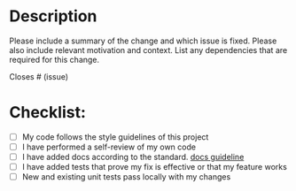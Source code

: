 # Description

Please include a summary of the change and which issue is fixed. Please also include relevant motivation and context. List any dependencies that are required for this change.

Closes # (issue)

# Checklist:

- [ ] My code follows the style guidelines of this project
- [ ] I have performed a self-review of my own code
- [ ] I have added docs according to the standard. [docs guideline](https://make.wordpress.org/core/handbook/best-practices/inline-documentation-standards/javascript/)
- [ ] I have added tests that prove my fix is effective or that my feature works
- [ ] New and existing unit tests pass locally with my changes
